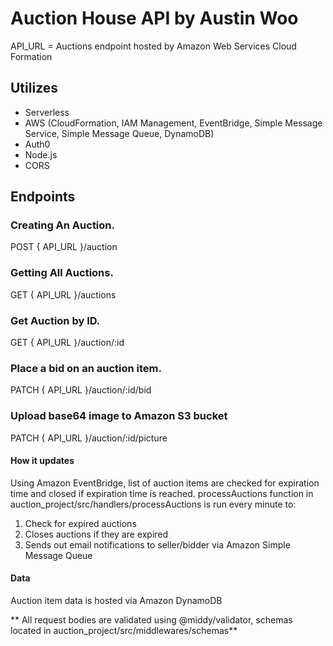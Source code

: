 # Auction House API by Austin Woo
API_URL = Auctions endpoint hosted by Amazon Web Services Cloud Formation

## Utilizes
 - Serverless
 - AWS (CloudFormation, IAM Management, EventBridge, Simple Message Service, Simple Message Queue, DynamoDB)
 - Auth0
 - Node.js
 - CORS


## Endpoints
### Creating An Auction. 
POST { API_URL }/auction

### Getting All Auctions. 
GET { API_URL }/auctions

### Get Auction by ID. 
GET { API_URL }/auction/:id

### Place a bid on an auction item. 
PATCH { API_URL }/auction/:id/bid

### Upload base64 image to Amazon S3 bucket
PATCH { API_URL }/auction/:id/picture

#### How it updates
Using Amazon EventBridge, list of auction items are checked for expiration time and closed if expiration time is reached.
processAuctions function in auction_project/src/handlers/processAuctions is run every minute to:
1. Check for expired auctions
2. Closes auctions if they are expired
3. Sends out email notifications to seller/bidder via Amazon Simple Message Queue

#### Data
Auction item data is hosted via Amazon DynamoDB


** All request bodies are validated using @middy/validator, schemas located in auction_project/src/middlewares/schemas**
